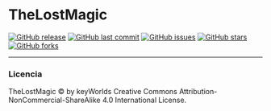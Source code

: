 # TheLostMagic
[![GitHub release](https://img.shields.io/github/release/keyWorlds/TheLostMagic.svg)]()
[![GitHub last commit](https://img.shields.io/github/last-commit/keyWorlds/TheLostMagic.svg)]()
[![GitHub issues](https://img.shields.io/github/issues/keyWorlds/TheLostMagic.svg)]()
[![GitHub stars](https://img.shields.io/github/stars/keyWorlds/TheLostMagic.svg)]()
[![GitHub forks](https://img.shields.io/github/forks/keyWorlds/TheLostMagic.svg)](https://github.com/keyWorlds/TheLostMagic/network)


-----
### Licencia

TheLostMagic &copy; by keyWorlds
Creative Commons Attribution-NonCommercial-ShareAlike 4.0 International License.